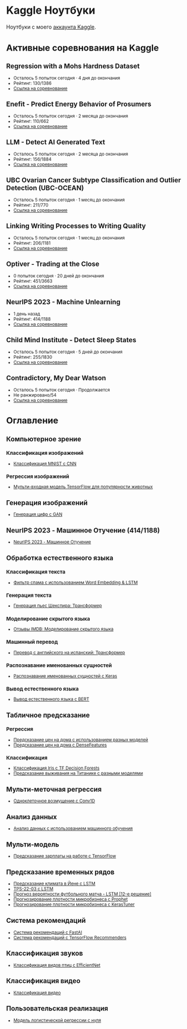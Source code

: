 
# Kaggle Ноутбуки
Ноутбуки с моего [аккаунта Kaggle](https://www.kaggle.com/wasjaip).
<small>
# Активные соревнования на Kaggle

## Regression with a Mohs Hardness Dataset
- Осталось 5 попыток сегодня · 4 дня до окончания
- Рейтинг: 130/1386
- [Ссылка на соревнование](https://www.kaggle.com/c/mohs-hardness-dataset)

## Enefit - Predict Energy Behavior of Prosumers
- Осталось 5 попыток сегодня · 2 месяца до окончания
- Рейтинг: 110/662
- [Ссылка на соревнование](https://www.kaggle.com/c/eneft-energy-behavior)

## LLM - Detect AI Generated Text
- Осталось 5 попыток сегодня · 2 месяца до окончания
- Рейтинг: 156/1884
- [Ссылка на соревнование](https://www.kaggle.com/c/llm-detect-ai-text)

## UBC Ovarian Cancer Subtype Classification and Outlier Detection (UBC-OCEAN)
- Осталось 5 попыток сегодня · 1 месяц до окончания
- Рейтинг: 211/770
- [Ссылка на соревнование](https://www.kaggle.com/c/ubc-ocean)

## Linking Writing Processes to Writing Quality
- Осталось 5 попыток сегодня · 1 месяц до окончания
- Рейтинг: 206/1181
- [Ссылка на соревнование](https://www.kaggle.com/c/linking-writing-quality)

## Optiver - Trading at the Close
- 0 попыток сегодня · 20 дней до окончания
- Рейтинг: 451/3663
- [Ссылка на соревнование](https://www.kaggle.com/c/optiver-trading)

## NeurIPS 2023 - Machine Unlearning
- 1 день назад
- Рейтинг: 414/1188
- [Ссылка на соревнование](https://www.kaggle.com/c/neurips-2023-unlearning)

## Child Mind Institute - Detect Sleep States
- Осталось 5 попыток сегодня · 5 дней до окончания
- Рейтинг: 255/1830
- [Ссылка на соревнование](https://www.kaggle.com/c/child-mind-institute-sleep-states)

## Contradictory, My Dear Watson
- Осталось 5 попыток сегодня · Продолжается
- Не ранжировано/54
- [Ссылка на соревнование](https://www.kaggle.com/c/contradictory-my-dear-watson)



# Оглавление 
## Компьютерное зрение
### Классификация изображений
- [Классификация MNIST с CNN](https://www.kaggle.com/lonnieqin/mnist-classification-with-cnn)

### Регрессия изображений
- [Мульти-входная модель TensorFlow для популярности животных](https://www.kaggle.com/lonnieqin/tensorflow-multi-input-pet-pawpularity-model)

## Генерация изображений
- [Генерация цифр с GAN](https://www.kaggle.com/lonnieqin/digits-generation-with-gan)

## NeurIPS 2023 - Машинное Отучение (414/1188)
- [NeurIPS 2023 - Машинное Отучение](https://github.com/wasjaip/kaggle_notebooks-Public/blob/main/test-finetune-v1-005.ipynb)

## Обработка естественного языка
### Классификация текста
- [Фильтр спама с использованием Word Embedding & LSTM](https://www.kaggle.com/lonnieqin/spam-filter-using-word-embedding-lstm)

### Генерация текста
- [Генерация пьес Шекспира: Трансформер](https://www.kaggle.com/lonnieqin/shakespeare-play-generation-transformer)
### Моделирование скрытого языка
- [Отзывы IMDB: Моделирование скрытого языка](https://www.kaggle.com/lonnieqin/imdb-reviews-masked-language-modeling)
### Машинный перевод
- [Перевод с английского на испанский: Трансформер](https://www.kaggle.com/lonnieqin/english-spanish-translation-transformer)

### Распознавание именованных сущностей
- [Распознавание именованных сущностей с Keras](https://www.kaggle.com/lonnieqin/name-entity-recognition-with-keras)
### Вывод естественного языка
- [Вывод естественного языка с BERT](https://www.kaggle.com/code/lonnieqin/natural-language-inference-with-bert)


## Табличное предсказание
### Регрессия
- [Предсказание цен на дома с использованием разных моделей](https://www.kaggle.com/lonnieqin/house-price-predictor-using-different-models)
- [Предсказание цен на дома с DenseFeatures](https://www.kaggle.com/lonnieqin/house-price-predictor-with-densefeatures)

### Классификация
- [Классификация Iris с TF Decision Forests](https://www.kaggle.com/lonnieqin/iris-classification-with-tf-decision-forests)
- [Предсказание выживания на Титанике с разными моделями](https://www.kaggle.com/lonnieqin/titanic-prediction-with-different-models)


## Мульти-меточная регрессия
* [Одноклеточное возмущение с Conv1D](https://www.kaggle.com/code/lonnieqin/single-cell-perturbation-with-conv1d)


## Анализ данных
* [Анализ данных с использованием машинного обучения](https://www.kaggle.com/lonnieqin/data-analysis-with-machine-learners?scriptVersionId=77337248)
## Мульти-модель
- [Предсказание зарплаты на работе с TensorFlow](https://www.kaggle.com/lonnieqin/job-salary-prediction-with-tensorflow)

## Предсказание временных рядов
- [Предсказание климата в Йене с LSTM](https://www.kaggle.com/lonnieqin/jena-climate-prediction-with-lstm)
- [TPS-22-03 с LSTM](https://www.kaggle.com/lonnieqin/tps-22-03-with-lstm)
- [Прогноз вероятности футбольного матча - LSTM [12-е решение]](https://www.kaggle.com/code/lonnieqin/football-prob-prediction-lstm-12th-solution)
- [Прогнозирование плотности микробизнеса с Prophet](https://www.kaggle.com/code/lonnieqin/microbusiness-density-forecasting-with-prophet)
- [Прогнозирование плотности микробизнеса с KerasTuner](https://www.kaggle.com/code/lonnieqin/kerastuner-baseline)

## Система рекомендаций
- [Система рекомендаций с FastAI](https://www.kaggle.com/lonnieqin/recommendation-system-with-fastai)
- [Система рекомендаций с TensorFlow Recommenders](https://www.kaggle.com/code/lonnieqin/recommendation-system-with-tensorflow-recommenders)

## Классификация звуков
- [Классификация видов птиц с EfficientNet](https://www.kaggle.com/code/lonnieqin/bird-species-classification-with-efficientnet)

## Классификация видео
- [Классификация видео](https://www.kaggle.com/code/lonnieqin/video-classification)


## Пользовательская реализация
- [Модель логистической регрессии с нуля](https://www.kaggle.com/code/lonnieqin/logistic-regression-model-from-scratch)
